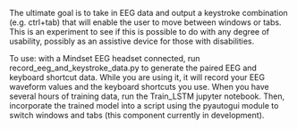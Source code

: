 The ultimate goal is to take in EEG data and output a keystroke combination (e.g. ctrl+tab) that will enable the user to move between windows or tabs. This is an experiment to see if this is possible to do with any degree of usability, possibly as an assistive device for those with disabilities.

To use: with a Mindset EEG headset connected, run record_eeg_and_keystroke_data.py to generate the paired EEG and keyboard shortcut data. While you are using it, it will record your EEG waveform values and the keyboard shortcuts you use. When you have several hours of training data, run the Train_LSTM jupyter notebook. Then, incorporate the trained model into a script using the pyautogui module to switch windows and tabs (this component currently in development). 

 
